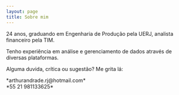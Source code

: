 ```yaml
---
layout: page
title: Sobre mim
---
```


<p> 24 anos, graduando em Engenharia de Produção pela UERJ, analista financeiro pela TIM. </p>
<p> Tenho experiência em análise e gerenciamento de dados através de diversas plataformas. </p>
<p> Alguma duvida, crítica ou sugestão? Me grita lá: </p>
  *arthurandrade.rj@hotmail.com* </br>
  *55 21 981133625* </br>
